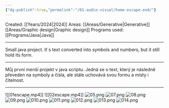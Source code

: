 ```yaml
---
{"dg-publish":true,"permalink":"/01-audio-visual/home-escape-end/"}
---
```


Created: [[Years/2024\|2024]]
Areas: [[Areas/Generative\|Generative]] [[Areas/Graphic design\|Graphic design]]
Programs used: [[Programs/Java\|Java]] 

----

Small java project.
It´s text converted into symbols and numbers, but it still hold its form.

----
Můj první menší projekt v java scriptu.
Jedná se o text, který je následně převeden na symboly a čísla, ale stále uchovává svou formu 
a místy i čitelnost.

---
![[01escape.mp4]]
![[02escape.mp4]]
![05.png](/img/user/05.png)
![07.png](/img/user/07.png)
![08.png](/img/user/08.png)
![09.png](/img/user/09.png)
![010.png](/img/user/010.png)
![011.png](/img/user/011.png)
![012.png](/img/user/012.png)
![013.png](/img/user/013.png)
![014.png](/img/user/014.png)